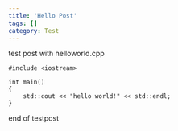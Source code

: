 ```yaml
---
title: 'Hello Post'
tags: []
category: Test
---
```


test post with helloworld.cpp

    #include <iostream>
    
    int main()
    {
    	std::cout << "hello world!" << std::endl;
    }
	

end of testpost
